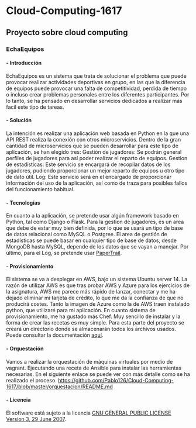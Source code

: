 # Cloud-Computing-1617

## Proyecto sobre cloud computing

### EchaEquipos

#### - Introducción

EchaEquipos es un sistema que trata de solucionar el problema que puede provocar realizar actividades deportivas en grupo, en las que la diferencia de equipos puede provocar una falta de competitividad, perdida de tiempo o incluso crear problemas personales entre los diferentes participantes. Por lo tanto, se ha pensado en desarrollar servicios dedicados a realizar más facil este tipo de tareas.

#### - Solución

La intención es realizar una aplicación web basada en Python en la que una API REST realiza la conexión con otros microservicios.
Dentro de la gran cantidad de microservicios que se pueden desarrollar para este tipo de aplicación, se han elegido tres:
Gestión de jugadores: Se podrán general perfiles de jugadores para así poder realizar el reparto de equipos.
Gestion de estadísticas: Este servicio se encargará de recopilar datos de los jugadores, pudiendo proporcionar un mejor reparto de equipos u otro tipo de dato útil.
Log: Este servicio será en el encargado de proporcionar información del uso de la aplicación, así como de traza para posibles fallos del funcionamiento habitual.

#### - Tecnologías

En cuanto a la aplicación, se pretende usar algún framework basado en Python, tal como Django o Flask.
Para la gestion de jugadores, es un area que debe de estar muy bien definida, por lo que se usará un tipo de base de datos relacional como MySQL o Postgree.
El area de gestión de estadísticas se puede basar en cualquier tipo de base de datos, desde MongoDB hasta MySQL, depende de los datos que se vayan a manejar.
Por último, para el Log, se pretende usar [PaperTrail]( https://papertrailapp.com/).

#### - Provisionamiento

El sistema se va a desplegar en AWS, bajo un sistema Ubuntu server 14.
La razón de utilizar AWS es que tras probar AWS y Azure para los ejercicios de la asignatura, AWS me parece más rápido de lanzar, conectar y me ha dejado eliminar mi tarjeta de crédito, lo que me da la confianza de que no producirá costes. Tanto la imagen de Azure como la de AWS traen instalado python, que utilizaré para mi aplicación.
En cuanto sistema de provisionamiento, me ha gustado más Chef. Muy sencillo de instalar y la forma de crear las recetas es muy simple.
Para esta parte del proyecto se creará un directorio donde se almacenarán todos los archivos usados. Puede consultar la documentación [aquí](https://github.com/Pablo126/Cloud-Computing-1617/blob/master/provision/README.md).

#### - Orquestación

Vamos a realizar la orquestación de máquinas virtuales por medio de vagrant. Ejecutando una receta de Ansible para instalar las herramientas necesarias.
En el siguiente enlace se puede ver con más detalle como se ha realizado el proceso.
https://github.com/Pablo126/Cloud-Computing-1617/blob/master/orquestacion/README.md


#### - Licencia

El software está sujeto a la licencia [GNU GENERAL PUBLIC LICENSE Version 3, 29 June 2007](https://github.com/Pablo126/Cloud-Computing-1617/blob/master/LICENSE).
